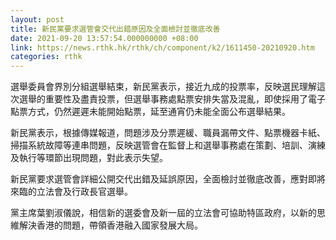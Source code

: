 ```yaml
---
layout: post
title: 新民黨要求選管會交代出錯原因及全面檢討並徹底改善
date: 2021-09-20 13:57:54.000000000 +08:00
link: https://news.rthk.hk/rthk/ch/component/k2/1611450-20210920.htm
categories: rthk
---
```


選舉委員會界別分組選舉結束，新民黨表示，接近九成的投票率，反映選民理解這次選舉的重要性及盡責投票，但選舉事務處點票安排失當及混亂，即使採用了電子點票方式，仍然遲遲未能開始點票，延至通宵仍未能全面公布選舉結果。

新民黨表示，根據傳媒報道，問題涉及分票遲緩、職員漏帶文件、點票機器卡紙、掃描系統故障等連串問題，反映選管會在監督上和選舉事務處在策劃、培訓、演練及執行等環節出現問題，對此表示失望。

新民黨要求選管會詳細公開交代出錯及延誤原因，全面檢討並徹底改善，應對即將來臨的立法會及行政長官選舉。

黨主席葉劉淑儀說，相信新的選委會及新一屆的立法會可協助特區政府，以新的思維解決香港的問題，帶領香港融入國家發展大局。
